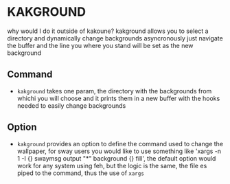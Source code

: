 # KAKGROUND

why would I do it outside of kakoune?
kakground allows you to select a directory and
dynamically change backgrounds asyncronously
just navigate the buffer and the line you where
you stand will be set as the new background

## Command
  - `kakground` takes one param, the directory with the backgrounds from whichi you will choose and it prints them in a new buffer with the hooks needed to easily change backgrounds


## Option
  - `kakground` provides an option to define the command used to change the wallpaper, for sway users you would like to use something like 'xargs -n 1 -I {} swaymsg output "*" background {} fill', the default option would work for any system using feh, but the logic is the same, the file es piped to the command, thus the use of `xargs`

